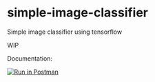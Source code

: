 # simple-image-classifier
Simple image classifier using tensorflow

WIP

Documentation:

[![Run in Postman](https://run.pstmn.io/button.svg)](https://app.getpostman.com/run-collection/bbee16b8f54e415f3da1)
